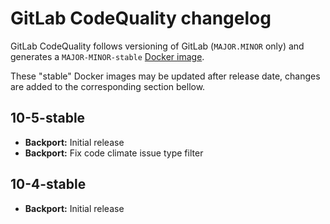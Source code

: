 # GitLab CodeQuality changelog

GitLab CodeQuality follows versioning of GitLab (`MAJOR.MINOR` only) and generates a `MAJOR-MINOR-stable` [Docker image](https://gitlab.com/gitlab-org/security-products/codequality/container_registry).

These "stable" Docker images may be updated after release date, changes are added to the corresponding section bellow.


## 10-5-stable
- **Backport:** Initial release
- **Backport:** Fix code climate issue type filter

## 10-4-stable
- **Backport:** Initial release
